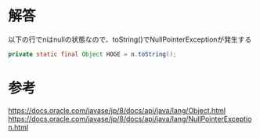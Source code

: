 # 解答
以下の行でnはnullの状態なので、toString()でNullPointerExceptionが発生する
```java
private static final Object HOGE = n.toString();
```

# 参考
https://docs.oracle.com/javase/jp/8/docs/api/java/lang/Object.html  
https://docs.oracle.com/javase/jp/8/docs/api/java/lang/NullPointerException.html
